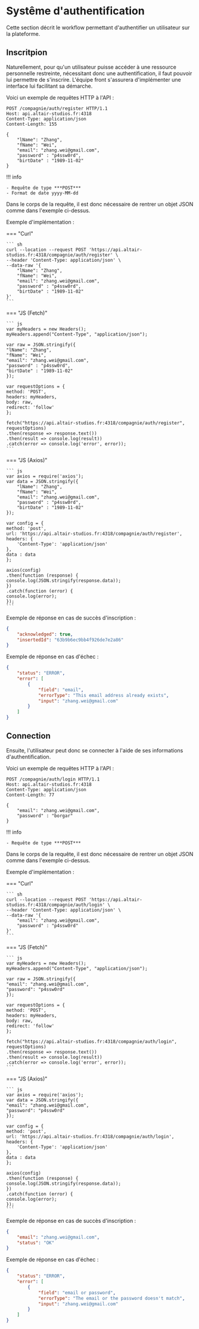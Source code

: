 # Systême d'authentification

Cette section décrit le workflow permettant d'authentifier un utilisateur sur la plateforme.

## Inscritpion

Naturellement, pour qu'un utilisateur puisse accéder à une ressource personnelle restreinte, nécessitant donc une authentification, il faut pouvoir lui permettre de s'inscrire. L'équipe front s'assurera d'implémenter une interface lui facilitant sa démarche.

Voici un exemple de requêtes HTTP à l'API :

```http
POST /compagnie/auth/register HTTP/1.1
Host: api.altair-studios.fr:4318
Content-Type: application/json
Content-Length: 155

{
    "lName": "Zhang",
    "fName": "Wei",
    "email": "zhang.wei@gmail.com",
    "password" : "p4ssw0rd",
    "birtDate" : "1989-11-02"
}
```

!!! info

    - Requête de type ***POST***
    - Format de date yyyy-MM-dd

Dans le corps de la requête, il est donc nécessaire de rentrer un objet JSON comme dans l'exemple ci-dessus.

Exemple d'implémentation :

=== "Curl"

    ``` sh
    curl --location --request POST 'https://api.altair-studios.fr:4318/compagnie/auth/register' \
    --header 'Content-Type: application/json' \
    --data-raw '{
        "lName": "Zhang",
        "fName": "Wei",
        "email": "zhang.wei@gmail.com",
        "password" : "p4ssw0rd",
        "birtDate" : "1989-11-02"
    }'
    ```

=== "JS (Fetch)"

    ``` js
    var myHeaders = new Headers();
    myHeaders.append("Content-Type", "application/json");

    var raw = JSON.stringify({
    "lName": "Zhang",
    "fName": "Wei",
    "email": "zhang.wei@gmail.com",
    "password" : "p4ssw0rd",
    "birtDate" : "1989-11-02"
    });

    var requestOptions = {
    method: 'POST',
    headers: myHeaders,
    body: raw,
    redirect: 'follow'
    };

    fetch("https://api.altair-studios.fr:4318/compagnie/auth/register", requestOptions)
    .then(response => response.text())
    .then(result => console.log(result))
    .catch(error => console.log('error', error));
    ```

=== "JS (Axios)"

    ``` js
    var axios = require('axios');
    var data = JSON.stringify({
        "lName": "Zhang",
        "fName": "Wei",
        "email": "zhang.wei@gmail.com",
        "password" : "p4ssw0rd",
        "birtDate" : "1989-11-02"
    });

    var config = {
    method: 'post',
    url: 'https://api.altair-studios.fr:4318/compagnie/auth/register',
    headers: { 
        'Content-Type': 'application/json'
    },
    data : data
    };

    axios(config)
    .then(function (response) {
    console.log(JSON.stringify(response.data));
    })
    .catch(function (error) {
    console.log(error);
    });
    ```

Exemple de réponse en cas de succès d'inscription :

```json
{
    "acknowledged": true,
    "insertedId": "63b9b6ec9bb4f926de7e2a86"
}
```

Exemple de réponse en cas d'échec :

```json
{
    "status": "ERROR",
    "error": [
        {
            "field": "email",
            "errorType": "This email address already exists",
            "input": "zhang.wei@gmail.com"
        }
    ]
}
```

## Connection

Ensuite, l'utilisateur peut donc se connecter à l'aide de ses informations d'authentification.

Voici un exemple de requêtes HTTP à l'API :

```http
POST /compagnie/auth/login HTTP/1.1
Host: api.altair-studios.fr:4318
Content-Type: application/json
Content-Length: 77

{
    "email": "zhang.wei@gmail.com",
    "password" : "borgar"
}
```

!!! info

    - Requête de type ***POST***

Dans le corps de la requête, il est donc nécessaire de rentrer un objet JSON comme dans l'exemple ci-dessus.

Exemple d'implémentation :

=== "Curl"

    ``` sh
    curl --location --request POST 'https://api.altair-studios.fr:4318/compagnie/auth/login' \
    --header 'Content-Type: application/json' \
    --data-raw '{
        "email": "zhang.wei@gmail.com",
        "password" : "p4ssw0rd"
    }'
    ```

=== "JS (Fetch)"

    ``` js
    var myHeaders = new Headers();
    myHeaders.append("Content-Type", "application/json");

    var raw = JSON.stringify({
    "email": "zhang.wei@gmail.com",
    "password": "p4ssw0rd"
    });

    var requestOptions = {
    method: 'POST',
    headers: myHeaders,
    body: raw,
    redirect: 'follow'
    };

    fetch("https://api.altair-studios.fr:4318/compagnie/auth/login", requestOptions)
    .then(response => response.text())
    .then(result => console.log(result))
    .catch(error => console.log('error', error));
    ```

=== "JS (Axios)"

    ``` js
    var axios = require('axios');
    var data = JSON.stringify({
    "email": "zhang.wei@gmail.com",
    "password": "p4ssw0rd"
    });

    var config = {
    method: 'post',
    url: 'https://api.altair-studios.fr:4318/compagnie/auth/login',
    headers: { 
        'Content-Type': 'application/json'
    },
    data : data
    };

    axios(config)
    .then(function (response) {
    console.log(JSON.stringify(response.data));
    })
    .catch(function (error) {
    console.log(error);
    });
    ```

Exemple de réponse en cas de succès d'inscription :

```json
{
    "email": "zhang.wei@gmail.com",
    "status": "OK"
}
```

Exemple de réponse en cas d'échec :

```json
{
    "status": "ERROR",
    "error": [
        {
            "field": "email or password",
            "errorType": "The email or the password doesn't match",
            "input": "zhang.wei@gmail.com"
        }
    ]
}
```
